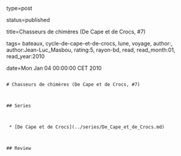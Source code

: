 type=post
status=published
title=Chasseurs de chimères (De Cape et de Crocs, #7)
tags= bateaux,  cycle-de-cape-et-de-crocs,  lune,  voyage, author:, author:Jean-Luc_Masbou, rating:5, rayon-bd, read, read_month:01, read_year:2010
date=Mon Jan 04 00:00:00 CET 2010
~~~~~~
# Chasseurs de chimères (De Cape et de Crocs, #7)

## Series

 * [De Cape et de Crocs](../series/De_Cape_et_de_Crocs.md)

## Review

